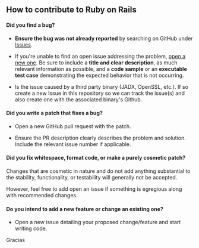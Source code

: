 ## How to contribute to Ruby on Rails

#### **Did you find a bug?**

* **Ensure the bug was not already reported** by searching on GitHub under [Issues](https://github.com/s3raph-x00/YAAAAT/issues).

* If you're unable to find an open issue addressing the problem, [open a new one](https://github.com/s3raph-x00/YAAAAT/issues/new). Be sure to include a **title and clear description**, as much relevant information as possible, and a **code sample** or an **executable test case** demonstrating the expected behavior that is not occurring.

* Is the issue caused by a third party binary (JADX, OpenSSL, etc.). If so create a new Issue in this repository so we can track the issue(s) and also create one with the associated binary's Github.
 
#### **Did you write a patch that fixes a bug?**

* Open a new GitHub pull request with the patch.

* Ensure the PR description clearly describes the problem and solution. Include the relevant issue number if applicable.

#### **Did you fix whitespace, format code, or make a purely cosmetic patch?**

Changes that are cosmetic in nature and do not add anything substantial to the stability, functionality, or testability will generally not be accepted.

However, feel free to add open an issue if something is egregious along with recommended changes.

#### **Do you intend to add a new feature or change an existing one?**

* Open a new issue detailing your proposed change/feature and start writing code.

Gracias
